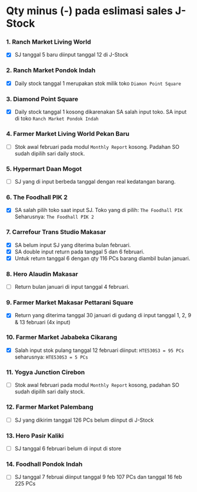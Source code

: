 # Qty minus (-) pada eslimasi sales J-Stock

### 1. Ranch Market Living World
- [X] SJ tanggal 5 baru diinput tanggal 12 di J-Stock

### 2. Ranch Market Pondok Indah
- [x] Daily stock tanggal 1 merupakan stok milik toko `Diamon Point Square`

### 3. Diamond Point Square
- [x] Daily stock tanggal 1 kosong dikarenakan SA salah input toko. SA input di toko `Ranch Market Pondok Indah` 

### 4. Farmer Market Living World Pekan Baru
- [ ] Stok awal februari pada modul `Monthly Report` kosong. Padahan SO sudah dipilih sari daily stock.

### 5. Hypermart Daan Mogot
- [ ] SJ yang di input berbeda tanggal dengan real kedatangan barang.

### 6. The Foodhall PIK 2
- [x] SA salah pilih toko saat input SJ. Toko yang di pilih: `The Foodhall PIK` Seharusnya: `The Foodhall PIK 2`

### 7. Carrefour Trans Studio Makasar
- [X] SA belum input SJ yang diterima bulan februari.
- [x] SA double input return pada tanggal 5 dan 6 februari.
- [X] Untuk return tanggal 6 dengan qty 116 PCs barang diambil bulan januari.

### 8. Hero Alaudin Makasar
- [ ] Return bulan januari di input tanggal 4 februari.

### 9. Farmer Market Makasar Pettarani Square
- [x] Return yang diterima tanggal 30 januari di gudang di input tanggal 1, 2, 9 & 13 februari (4x input)

### 10. Farmer Market Jababeka Cikarang
- [x] Salah input stok pulang tanggal 12 februari diinput: `HTE530S3 = 95 PCs` seharusnya: `HTE530S3 = 5 PCs`

### 11. Yogya Junction Cirebon
- [ ] Stok awal februari pada modul `Monthly Report` kosong, padahan SO sudah dipilih sari daily stock.

### 12. Farmer Market Palembang
- [ ] SJ yang dikirim tanggal 126 PCs belum diinput di J-Stock

### 13. Hero Pasir Kaliki
- [ ] SJ tanggal 6 februari belum di input di store

### 14. Foodhall Pondok Indah
- [ ] SJ tanggal 7 februai diinput tanggal 9 feb 107 PCs dan tanggal 16 feb 225 PCs
